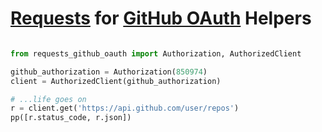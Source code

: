 # [Requests](https://github.com/kennethreitz/requests) for [GitHub OAuth](http://developer.github.com/v3/oauth/) Helpers

```python

from requests_github_oauth import Authorization, AuthorizedClient

github_authorization = Authorization(850974)
client = AuthorizedClient(github_authorization)

# ...life goes on
r = client.get('https://api.github.com/user/repos')
pp([r.status_code, r.json])

```